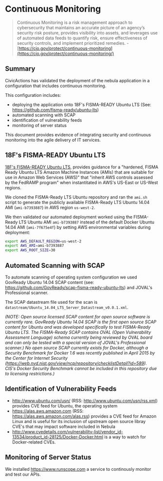 # Continuous Monitoring

> Continuous Monitoring is a risk management approach to cybersecurity that maintains an accurate picture of an agency’s security risk posture, provides visibility into assets, and leverages use of automated data feeds to quantify risk, ensure effectiveness of security controls, and implement prioritized remedies. - [https://cio.gov/protect/continuous-monitoring](https://cio.gov/protect/continuous-monitoring/)

## Summary
CivicActions has validated the deployment of the nebula application in a configuration that includes continuous monitoring. 

This configuration includes:
* deploying the application onto 18F's FISMA-READY Ubuntu LTS (See: https://github.com/fisma-ready/ubuntu-lts)
* automated scanning with SCAP
* identification of vulnerability feeds
* monitoring of server status

This document provides evidence of integrating security and continuous monitoring into the agile delivery of IT services. 

## 18F's FISMA-READY Ubuntu LTS 
[18F's FISMA-READY Ubuntu LTS](https://github.com/fisma-ready/ubuntu-lts), provides guidance for a "hardened, FISMA Ready Ubuntu LTS Amazon Machine Instances (AMIs) that are suitable for use in Amazon Web Services (AWS)" that "inherit AWS controls assessed by the FedRAMP program" when instantitated in AWS's  US-East or US-West regions.

We cloned the FISMA-Ready LTS Ubuntu repository and ran the `ami.sh` script to generate the publicly available FISMA-Ready LTS Ubuntu 14.04 AMI (`ami-b7393887`) in AWS region `us-west-2`.

We then validated our automated deployment worked using the FISMA-Ready LTS Ubuntu AMI `ami-b7393887` instead of the default Docker Ubuntu 14.04 AMI (`ami-7f675e4f`) by setting AWS environmental variables during deployment:
```bash
export AWS_DEFAULT_REGION=us-west-2
export AWS_AMI=ami-b7393887
export AWS_ROOT_SIZE=30
```

## Automated Scanning with SCAP
To automate scanning of operating system configuration we used GovReady Ubuntu 14.04 SCAP content (see: https://github.com/GovReady/scap-fisma-ready-ubuntu-lts) and JOVAL's Professional scanner.

The SCAP datastream file used for the scan is `datastream/Ubuntu_14.04_LTS_Server_Datastream_v0.0.1.xml`.

*(NOTE: Open source licensed SCAP content for open source software is currently rare. GovReady Ubuntu 14.04 SCAP is the first open source SCAP content for Ubuntu and was developed specifically to test FISMA-Ready Ubuntu LTS. The FISMA-Ready SCAP contains OVAL (Open Vulnerability Assessment Language) schema currently being reviewed by OVAL board and can only be tested with a special version of JOVAL's Professional scanner.) No open source SCAP currently exists for Docker, although a Security Benchmark for Docker 1.6 was recently published in April 2015 by the Center for Internet Security (https://web.nvd.nist.gov/view/ncp/repository/checklistDetail?id=589). CIS's Docker Security Benchmark cannot be included in this repository due to licensing restrictions.)*

## Identification of Vulnerability Feeds
* http://www.ubuntu.com/usn/ (RSS: http://www.ubuntu.com/usn/rss.xml) provides CVE feed for Ubuntu, the operating system
* https://alas.aws.amazon.com (RSS: https://alas.aws.amazon.com/alas.rss) provides a CVE feed for Amazon Linux and is useful for its inclusion of upstream open source libray CVE's that may impact software included in Nebula
* http://www.cvedetails.com/vulnerability-list/vendor_id-13534/product_id-28125/Docker-Docker.html is a way to watch for Docker-related CVEs. 

## Monitoring of Server Status
We installed https://www.runscope.com a service to continously monitor and test our APIs.
